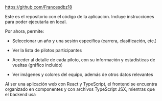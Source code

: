 https://github.com/Francesdbz18

Este es el repositorio con el código de la aplicación. Incluye instrucciones para poder ejecutarla en local.

Por ahora, permite: 
-  Seleccionar un año y una sesión específica (carrera, clasificación, etc.)
    
- Ver la lista de pilotos participantes
    
- Acceder al detalle de cada piloto, con su información y estadísticas de vueltas (gráfico incluido)
    
- Ver imágenes y colores del equipo, además de otros datos relevantes

Al ser una aplicación web con React y TypeScript, el frontend se encuentra organizado en componentes y con archivos TypeScript JSX, mientras que el backend usa 